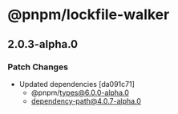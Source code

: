 # @pnpm/lockfile-walker

## 2.0.3-alpha.0
### Patch Changes

- Updated dependencies [da091c71]
  - @pnpm/types@6.0.0-alpha.0
  - dependency-path@4.0.7-alpha.0
